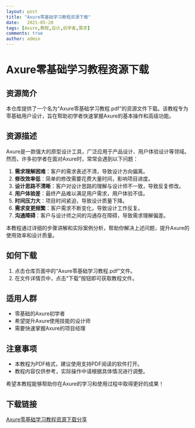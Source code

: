 ```yaml
---
layout: post
title: "Axure零基础学习教程资源下载"
date:   2021-05-20
tags: [Axure,教程,设计,初学者,需求]
comments: true
author: admin
---
```

# Axure零基础学习教程资源下载

## 资源简介

本仓库提供了一个名为“Axure零基础学习教程.pdf”的资源文件下载。该教程专为零基础用户设计，旨在帮助初学者快速掌握Axure的基本操作和高级功能。

## 资源描述

Axure是一款强大的原型设计工具，广泛应用于产品设计、用户体验设计等领域。然而，许多初学者在面对Axure时，常常会遇到以下问题：

1. **需求理解困难**：客户的需求表述不清，导致设计方向偏离。
2. **修改效率低**：简单的修改需要花费大量时间，影响项目进度。
3. **设计思路不清晰**：客户对设计思路的理解与设计师不一致，导致反复修改。
4. **用户体验差**：最终产品难以满足用户需求，用户体验不佳。
5. **时间压力大**：项目时间紧迫，导致设计质量下降。
6. **需求变更频繁**：客户需求不断变化，导致设计工作反复。
7. **沟通障碍**：客户与设计师之间的沟通存在障碍，导致需求理解偏差。

本教程通过详细的步骤讲解和实际案例分析，帮助你解决上述问题，提升Axure的使用效率和设计质量。

## 如何下载

1. 点击仓库页面中的“Axure零基础学习教程.pdf”文件。
2. 在文件详情页中，点击“下载”按钮即可获取教程文件。

## 适用人群

- 零基础的Axure初学者
- 希望提升Axure使用技能的设计师
- 需要快速掌握Axure的项目经理

## 注意事项

- 本教程为PDF格式，建议使用支持PDF阅读的软件打开。
- 教程内容仅供参考，实际操作中请根据具体情况进行调整。

希望本教程能够帮助你在Axure的学习和使用过程中取得更好的成果！

## 下载链接

[Axure零基础学习教程资源下载分享](https://pan.quark.cn/s/62599dfa8854)